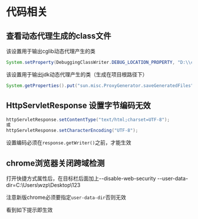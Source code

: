 # 代码相关
## 查看动态代理生成的class文件
该设置用于输出cglib动态代理产生的类
```java
System.setProperty(DebuggingClassWriter.DEBUG_LOCATION_PROPERTY, "D:\\class");
```
该设置用于输出jdk动态代理产生的类（生成在项目根路径下）
```java
System.getProperties().put("sun.misc.ProxyGenerator.saveGeneratedFiles", "true");
```
## HttpServletResponse 设置字节编码无效
```java
httpServletResponse.setContentType("text/html;charset=UTF-8");
或
httpServletResponse.setCharacterEncoding("UTF-8");
```
设置编码必须在`response.getWriter()`之前，才能生效

## chrome浏览器关闭跨域检测

打开快捷方式属性后，在目标栏后面加上--disable-web-security --user-data-dir=C:\Users\wzp\Desktop\123

注意新版chrome必须要指定`user-data-dir`否则无效

看到如下提示即生效


